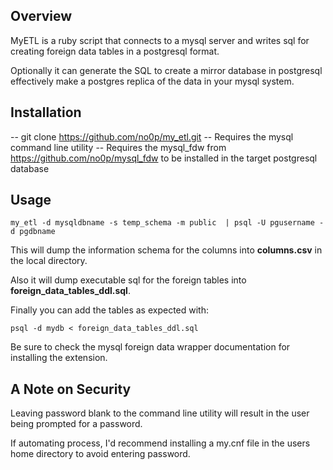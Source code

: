 ## Overview

MyETL is a ruby script that connects to a mysql server and writes sql for creating foreign data tables in a postgresql format.

Optionally it can generate the SQL to create a mirror database in postgresql effectively make a postgres replica of the data in your mysql system.

## Installation

-- git clone https://github.com/no0p/my_etl.git
-- Requires the mysql command line utility
-- Requires the mysql_fdw from https://github.com/no0p/mysql_fdw to be installed in the target postgresql database

## Usage

```
my_etl -d mysqldbname -s temp_schema -m public  | psql -U pgusername -d pgdbname
```

This will dump the information schema for the columns into **columns.csv** in the local directory.

Also it will dump executable sql for the foreign tables into **foreign_data_tables_ddl.sql**.

Finally you can add the tables as expected with:

```
psql -d mydb < foreign_data_tables_ddl.sql
```

Be sure to check the mysql foreign data wrapper documentation for installing the extension.

## A Note on Security

Leaving password blank to the command line utility will result in the user being prompted for a password.

If automating process, I'd recommend installing a my.cnf file in the users home directory to avoid entering password.
